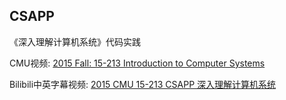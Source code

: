 ## CSAPP

《深入理解计算机系统》代码实践

CMU视频: [2015 Fall: 15-213	Introduction to Computer Systems](https://scs.hosted.panopto.com/Panopto/Pages/Sessions/List.aspx#folderID=%22b96d90ae-9871-4fae-91e2-b1627b43e25e%22)

Bilibili中英字幕视频: [2015 CMU 15-213 CSAPP 深入理解计算机系统](https://www.bilibili.com/video/av31289365)

